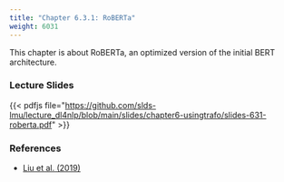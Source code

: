 ```yaml
---
title: "Chapter 6.3.1: RoBERTa"
weight: 6031
---
```

This chapter is about RoBERTa, an optimized version of the initial BERT architecture.

<!--more-->

<!--
### Lecture video
{{< video id="TfrSKiOecWI" >}}
-->

### Lecture Slides
{{< pdfjs file="https://github.com/slds-lmu/lecture_dl4nlp/blob/main/slides/chapter6-usingtrafo/slides-631-roberta.pdf" >}}

### References 

- [Liu et al. (2019)](https://arxiv.org/pdf/1907.11692.pdf)

